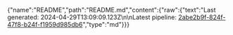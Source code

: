 {"name":"README","path":"README.md","content":{"raw":{"text":"Last generated: 2024-04-29T13:09:09.123Z\n\nLatest pipeline: [2abe2b9f-824f-47f8-b24f-f1959d985db6](/pipeline/2abe2b9f-824f-47f8-b24f-f1959d985db6)","type":"md"}}}
